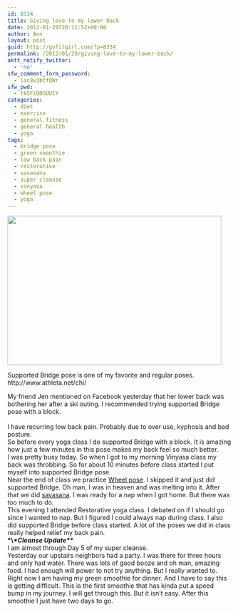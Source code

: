 ```yaml
---
id: 8334
title: Giving love to my lower back
date: 2012-01-29T20:11:52+00:00
author: Ann
layout: post
guid: http://gofitgirl.com/?p=8334
permalink: /2012/01/29/giving-love-to-my-lower-back/
aktt_notify_twitter:
  - 'no'
sfw_comment_form_password:
  - lac8v3btfQWr
sfw_pwd:
  - tkSFiQ0GUU1Y
categories:
  - diet
  - exercise
  - general fitness
  - general health
  - yoga
tags:
  - bridge pose
  - green smoothie
  - low back pain
  - restorative
  - savasana
  - super cleanse
  - vinyasa
  - wheel pose
  - yoga
---
```

<div style="width: 490px" class="wp-caption alignleft">
  <a href="http://c282732.r32.cf1.rackcdn.com/chi/wp-content/uploads/2009/06/supported-bridge.jpg"><img title="supported bridge pose" src="http://c282732.r32.cf1.rackcdn.com/chi/wp-content/uploads/2009/06/supported-bridge.jpg" alt="" width="480" height="335" /></a>
  
  <p class="wp-caption-text">
    Supported Bridge pose is one of my favorite and regular poses. http://www.athleta.net/chi/
  </p>
</div>

  
My friend Jen mentioned on Facebook yesterday that her lower back was bothering her after a ski outing. I recommended trying supported Bridge pose with a block.  
&nbsp;  
I have recurring low back pain. Probably due to over use, kyphosis and bad posture.  
So before every yoga class I do supported Bridge with a block. It is amazing how just a few minutes in this pose makes my back feel so much better.  
I was pretty busy today. So when I got to my morning Vinyasa class my back was throbbing. So for about 10 minutes before class started I put myself into supported Bridge pose.  
Near the end of class we practice [Wheel pose](http://0.tqn.com/d/yoga/1/0/A/2/wheel.jpg). I skipped it and just did supported Bridge. Oh man, I was in heaven and was melting into it. After that we did [savasana](http://yogaspy.files.wordpress.com/2010/01/jeero_savasana.jpg). I was ready for a nap when I got home. But there was too much to do.  
This evening I attended Restorative yoga class. I debated on if I should go since I wanted to nap. But I figured I could always nap during class. I also did supported Bridge before class started. A lot of the poses we did in class really helped relief my back pain.  
**\*\\*\*Cleanse Update\*\****  
I am almost through Day 5 of my super cleanse.  
Yesterday our upstairs neighbors had a party. I was there for three hours and only had water. There was lots of good booze and oh man, amazing food. I had enough will power to not try anything. But I really wanted to.  
Right now I am having my green smoothie for dinner. And I have to say this is getting difficult. This is the first smoothie that has kinda put a speed bump in my journey. I will get through this. But it isn&#8217;t easy. After this smoothie I just have two days to go.